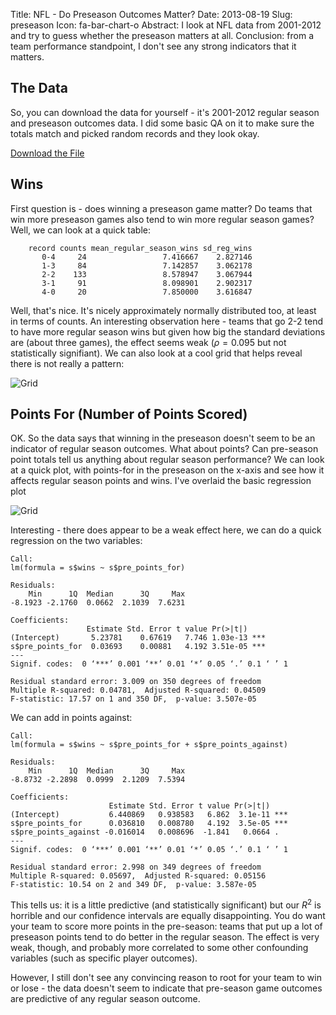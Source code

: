 Title: NFL - Do Preseason Outcomes Matter?
Date: 2013-08-19
Slug: preseason
Icon: fa-bar-chart-o
Abstract: I look at NFL data from 2001-2012 and try to guess whether the preseason matters at all. Conclusion: from a team performance standpoint, I don't see any strong indicators that it matters.

The Data
--------------
So, you can download the data for yourself - it's 2001-2012 regular season and preseason outcomes data. I did some basic QA on it to make sure the totals match and picked random records and they look okay. 

[Download the File](|filename|/data/season_stats_2001_2012.tsv)

Wins 
---------------
First question is - does winning a preseason game matter? Do teams that win more preseason games also tend to win more regular season games?  Well, we can look at a quick table:
```
    record counts mean_regular_season_wins sd_reg_wins
       0-4     24                 7.416667    2.827146
       1-3     84                 7.142857    3.062178
       2-2    133                 8.578947    3.067944
       3-1     91                 8.098901    2.902317
       4-0     20                 7.850000    3.616847
```

Well, that's nice. It's nicely approximately normally distributed too, at least in terms of counts. An interesting observation here - teams that go 2-2 tend to have more regular season wins but given how big the standard deviations are (about three games), the effect seems  weak ($\rho = 0.095$ but not statistically signifiant). We can also look at a cool grid that helps reveal there is not really a pattern:

![Grid](|filename|/images/preseason_grid.png)

Points For (Number of Points Scored)
----------------------------
OK. So the data says that winning in the preseason doesn't seem to be an indicator of regular season outcomes. What about points? Can pre-season point totals tell us anything about regular season performance? We can look at a quick plot, with points-for in the preseason on the x-axis and see how it affects regular season points and wins. I've overlaid the basic regression plot

![Grid](|filename|/images/preseason_points_for.png)

Interesting - there does appear to be a weak effect here, we can do a quick regression on the two variables:
```
Call:
lm(formula = s$wins ~ s$pre_points_for)

Residuals:
    Min      1Q  Median      3Q     Max 
-8.1923 -2.1760  0.0662  2.1039  7.6231 

Coefficients:
                 Estimate Std. Error t value Pr(>|t|)    
(Intercept)       5.23781    0.67619   7.746 1.03e-13 ***
s$pre_points_for  0.03693    0.00881   4.192 3.51e-05 ***
---
Signif. codes:  0 ‘***’ 0.001 ‘**’ 0.01 ‘*’ 0.05 ‘.’ 0.1 ‘ ’ 1 

Residual standard error: 3.009 on 350 degrees of freedom
Multiple R-squared: 0.04781,  Adjusted R-squared: 0.04509 
F-statistic: 17.57 on 1 and 350 DF,  p-value: 3.507e-05 
```
We can add in points against:
```
Call:
lm(formula = s$wins ~ s$pre_points_for + s$pre_points_against)

Residuals:
    Min      1Q  Median      3Q     Max 
-8.8732 -2.2898  0.0999  2.1209  7.5394 

Coefficients:
                      Estimate Std. Error t value Pr(>|t|)    
(Intercept)           6.440869   0.938583   6.862  3.1e-11 ***
s$pre_points_for      0.036810   0.008780   4.192  3.5e-05 ***
s$pre_points_against -0.016014   0.008696  -1.841   0.0664 .  
---
Signif. codes:  0 ‘***’ 0.001 ‘**’ 0.01 ‘*’ 0.05 ‘.’ 0.1 ‘ ’ 1 

Residual standard error: 2.998 on 349 degrees of freedom
Multiple R-squared: 0.05697,  Adjusted R-squared: 0.05156 
F-statistic: 10.54 on 2 and 349 DF,  p-value: 3.587e-05 
```

This tells us: it is a little predictive (and statistically significant) but our $R^2$ is horrible and our confidence intervals are equally disappointing. You do want your team to score more points in the pre-season: teams that put up a lot of preseason points tend to do better in the regular season. The effect is very weak, though, and probably more correlated to some other confounding variables (such as specific player outcomes).

However, I still don't see any convincing reason to root for your team to win or lose - the data doesn't seem to indicate that pre-season game outcomes are predictive of any regular season outcome.
